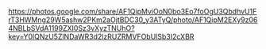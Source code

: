 https://photos.google.com/share/AF1QipMviOoN0bo3Eo7foOgU3QbdhvU1FrT3HWMng29W5ashw2PKm2aOjtBDC30_y3ATyQ/photo/AF1QipM2EXy9z064NBLbSVdA1199ZXI0Sz3vXyzTNUhO?key=Y0lQNzU5ZlNDaWR3d2lzRUZRMVFObUlSb3I2cXBR
